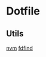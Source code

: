 # Dotfile

## Utils

[nvm](https://github.com/nvm-sh/nvm?tab=readme-ov-file#installing-and-updating)
[fdfind](https://github.com/sharkdp/fd)
